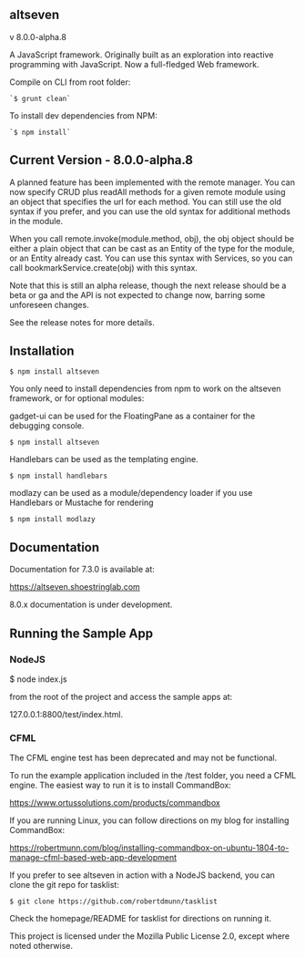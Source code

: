 ## altseven

v 8.0.0-alpha.8

A JavaScript framework. Originally built as an exploration into reactive programming with JavaScript. Now a full-fledged Web framework.

Compile on CLI from root folder:

    `$ grunt clean`

To install dev dependencies from NPM:

    `$ npm install`

## Current Version - 8.0.0-alpha.8

A planned feature has been implemented with the remote manager. You can now specify CRUD plus readAll methods for a given remote module using an object that specifies the url for each method. You can still use the old syntax if you prefer, and you can use the old syntax for additional methods in the module.

When you call remote.invoke(module.method, obj), the obj object should be either a plain object that can be cast as an Entity of the type for the module, or an Entity already cast. You can use this syntax with Services, so you can call bookmarkService.create(obj) with this syntax.

Note that this is still an alpha release, though the next release should be a beta or ga and the API is not expected to change now, barring some unforeseen changes.

See the release notes for more details.

## Installation

`$ npm install altseven`


You only need to install dependencies from npm to work on the altseven framework, or for optional modules:

gadget-ui can be used for the FloatingPane as a container for the debugging console.

    $ npm install altseven

Handlebars can be used as the templating engine.

    $ npm install handlebars

modlazy can be used as a module/dependency loader if you use Handlebars or Mustache for rendering

    $ npm install modlazy

## Documentation

Documentation for 7.3.0 is available at:

https://altseven.shoestringlab.com

8.0.x documentation is under development.

## Running the Sample App

### NodeJS

$ node index.js

from the root of the project and access the sample apps at:

127.0.0.1:8800/test/index.html.

### CFML

The CFML engine test has been deprecated and may not be functional.

To run the example application included in the /test folder, you need a CFML engine. The easiest way to run it is to install CommandBox:

https://www.ortussolutions.com/products/commandbox

If you are running Linux, you can follow directions on my blog for installing CommandBox:

https://robertmunn.com/blog/installing-commandbox-on-ubuntu-1804-to-manage-cfml-based-web-app-development


If you prefer to see altseven in action with a NodeJS backend, you can clone the git repo for tasklist:

    $ git clone https://github.com/robertdmunn/tasklist

Check the homepage/README for tasklist for directions on running it.

This project is licensed under the Mozilla Public License 2.0, except where noted otherwise.
